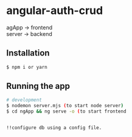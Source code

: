 # angular-auth-crud

agApp -> frontend <br />
server -> backend


## Installation

```bash
$ npm i or yarn
```

## Running the app

```bash
# development
$ nodemon server.mjs (to start node server)
$ cd ngApp && ng serve -o (to start frontend


!!configure db using a config file.

